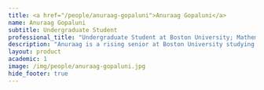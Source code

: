 ```yaml
---
title: <a href="/people/anuraag-gopaluni">Anuraag Gopaluni</a>
name: Anuraag Gopaluni
subtitle: Undergraduate Student
professional_title: "Undergraduate Student at Boston University; Mathematics and Statistics, Computer Science, Undergraduate Researcher (2018)"  # Joined professional titles
description: "Anuraag is a rising senior at Boston University studying Mathematics, Statistics, and Computer Science. He is extremely passionate about and dedicated to learning and applying quantitative and computational methods to the disciplines of health and medicine. In his free time, he greatly enjoys playing basketball and tennis and is an avid sports fan. Anuraag is very grateful and excited to be a part of the Park Lab this summer!"
layout: product
academic: 1
image: /img/people/anuraag-gopaluni.jpg
hide_footer: true
---
```

